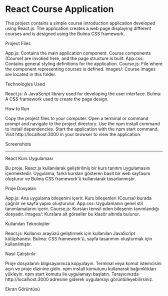 # React Course Application

This project contains a simple course introduction application developed using React.js. The application creates a web page displaying different courses and is designed using the Bulma CSS framework.

Project Files

App.js: Contains the main application component. Course components (Course) are invoked here, and the page structure is built.
App.css: Contains general styling definitions for the application.
Course.js: File where the component representing courses is defined.
images/: Course images are located in this folder.

Technologies Used

React.js: A JavaScript library used for developing the user interface.
Bulma: A CSS framework used to create the page design.

How to Run

Copy the project files to your computer.
Open a terminal or command prompt and navigate to the project directory.
Use the npm install command to install dependencies.
Start the application with the npm start command.
Visit http://localhost:3000 in your browser to view the application.

Screenshots

-------------------------------------------------------------------------------------------
React Kurs Uygulaması

Bu proje, React.js kullanılarak geliştirilmiş bir kurs tanıtım uygulamasını içermektedir. Uygulama, farklı kursları gösteren basit bir web sayfasını oluşturur ve Bulma CSS framework'ü kullanılarak tasarlanmıştır.

Proje Dosyaları

App.js: Ana uygulama bileşenini içerir. Kurs bileşenleri (Course) burada çağrılır ve sayfa yapısı oluşturulur.
App.css: Uygulamanın genel stil tanımlamalarını içerir.
Course.js: Kursları temsil eden bileşenin tanımlandığı dosyadır.
images/: Kurslara ait görseller bu klasör altında bulunur.

Kullanılan Teknolojiler

React.js: Kullanıcı arayüzü geliştirmek için kullanılan JavaScript kütüphanesi.
Bulma: CSS framework'ü, sayfa tasarımını oluşturmak için kullanılmıştır.

Nasıl Çalıştırılır

Proje dosyalarını bilgisayarınıza kopyalayın.
Terminal veya komut istemcisini açın ve proje dizinine gidin.
npm install komutunu kullanarak bağımlılıkları yükleyin.
npm start komutu ile uygulamayı başlatın.
Tarayıcınızda http://localhost:3000 adresine giderek uygulamayı görüntüleyebilirsiniz.

Ekran Görüntüsü
